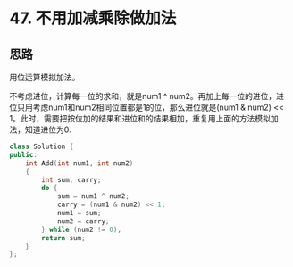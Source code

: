 # 47. 不用加减乘除做加法
## 思路
用位运算模拟加法。

不考虑进位，计算每一位的求和，就是num1 ^ num2。再加上每一位的进位，进位只用考虑num1和num2相同位置都是1的位，那么进位就是(num1 & num2) << 1。此时，需要把按位加的结果和进位和的结果相加，重复用上面的方法模拟加法，知道进位为0.

```C++
class Solution {
public:
    int Add(int num1, int num2)
    {
        int sum, carry;
        do {
            sum = num1 ^ num2;
            carry = (num1 & num2) << 1;
            num1 = sum;
            num2 = carry;
        } while (num2 != 0);
        return sum;
    }
};
```
